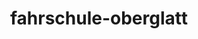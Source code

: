 ---
_schema: default
title: fahrschule-oberglatt
seo:
  description: "Fahrschule Loyal in Oberglatt: Unsere erfahrenen Fahrlehrer:innen begleiten dich über alle Hürden bis zum Führerschein. ►"
  title: Fahrschule Loyal Oberglatt für Auto, Bus, Lastwagen und Anhänger
  keywords:
    - fahrlehrer oberglatt
    - fahrschule oberglatt
    - fahrschulen oberglatt
  openGraph:
    title: Fahrschule Loyal Oberglatt für Auto, Bus, Lastwagen und Anhänger
    description: "Fahrschule Loyal in Oberglatt: Unsere erfahrenen Fahrlehrer:innen begleiten dich über alle Hürden bis zum Führerschein. ►"
    url: https://www.fahrschuleloyal.ch/fahrschule-oberglatt
    type: website
    images:
      url: https://www.fahrschuleloyal.ch/loyal.logo.cdr.svg
  canonical: https://www.fahrschuleloyal.ch/fahrschule-oberglatt
  metadatabase: https://www.fahrschuleloyal.ch/fahrschule-oberglatt
seo_blocks:
  category: "fahrschule-oberglatt"
  data:
    image:
      image_path: "/close-up-view-driving-instructor-holding-checklist-while-background-female-student-steering-driving-car_shrink.webp"
      alt_text: "traffic cones line up along sunlit asphalt road"
    upperparagraph: "Willkommen bei der Fahrschule Loyal in Oberglatt! Unsere erfahrenen Fahrlehrer:innen bringen dich sicher und stressfrei durch die Fahrausbildung. Egal, ob du gerade erst anfängst oder bereits erste Erfahrungen gesammelt hast – wir machen dich fit für den Strassenverkehr. Zahlreiche Fahrschüler:innen aus Oberglatt haben mit uns ihren Führerausweis erfolgreich erhalten."
    lowerparagraph: ""
  sections:
    - title: "Fahrstunden in Oberglatt – schon ab 59.-!"
      text: "Starte deine Fahrausbildung mit einer unverbindlichen Probestunde ab 59 Schweizer Franken und gewinne einen ersten Eindruck von unserer Fahrschule. Unsere erfahrenen Fahrlehrer:innen begleiten dich mit Geduld und Kompetenz durch die ersten Schritte. Wir legen grossen Wert darauf, dass du dich von Anfang an sicher und gut aufgehoben fühlst."
    - title: "Fahrschule Loyal in Oberglatt – individuell und kompetent"
      text: "Unsere Ausbildung ist flexibel und wird individuell auf deine Bedürfnisse zugeschnitten, um dir die bestmögliche Lernerfahrung zu bieten. Wir unterstützen dich bei der Theorie und Praxis und bereiten dich optimal auf die Fahrprüfung vor. Mit modernen Methoden und einer persönlichen Betreuung sorgen wir dafür, dass du sicher und selbstbewusst auf den Strassen unterwegs bist."
    - title: "Jetzt deine Fahrausbildung starten!"
      text: "Melde dich noch heute online oder telefonisch an und beginne deine Reise zum Führerschein mit der Fahrschule Loyal in Oberglatt. Unser engagiertes Team steht dir bei allen Fragen zur Verfügung und unterstützt dich auf jedem Schritt deiner Ausbildung. Erlebe, wie wir dir mit unserer Erfahrung und Leidenschaft helfen, deine Fahrprüfung erfolgreich zu meistern."

---